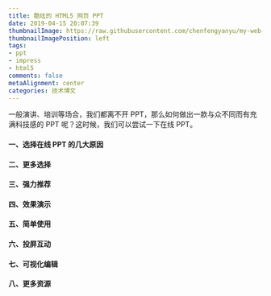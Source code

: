 ```yaml
---
title: 酷炫的 HTML5 网页 PPT
date: 2019-04-15 20:07:39
thumbnailImage: https://raw.githubusercontent.com/chenfengyanyu/my-web-accumulation/master/images/ppt/logo.png
thumbnailImagePosition: left
tags: 
- ppt
- impress
- html5
comments: false
metaAlignment: center
categories: 技术博文
---
```

一般演讲、培训等场合，我们都离不开 PPT，那么如何做出一款与众不同而有充满科技感的 PPT 呢？这时候，我们可以尝试一下在线 PPT。
<!-- more -->

#### 一、选择在线 PPT 的几大原因


#### 二、更多选择


#### 三、强力推荐


#### 四、效果演示


#### 五、简单使用


#### 六、投屏互动


#### 七、可视化编辑


#### 八、更多资源
